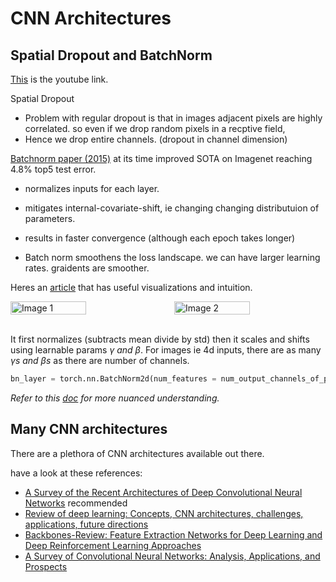 # CNN Architectures


## Spatial Dropout and BatchNorm 

[This](https://youtu.be/TGqqTgn4cAg) is the youtube link.

Spatial Dropout

 - Problem with regular dropout is that in images adjacent pixels are highly correlated. so even if we drop random pixels in a recptive field,
 - Hence we drop entire channels. (dropout in channel dimension)

[Batchnorm paper (2015)](https://arxiv.org/pdf/1502.03167.pdf)
at its time improved SOTA on Imagenet reaching 4.8% top5 test error.

- normalizes inputs for each layer. 
- mitigates internal-covariate-shift, ie changing changing distributuion of parameters.
- results in faster convergence (although each epoch takes longer)

- Batch norm smoothens the loss landscape. we can have larger learning rates. graidents are smoother.

Heres an [article](https://ketanhdoshi.github.io/Batch-Norm-Why/) that has useful visualizations and intuition. 
<div style="display: flex;">
    <img src="https://drive.google.com/uc?export=view&id=1cCe-2OYeqCHGhautGuxjuNeFWD5lu2eo" alt="Image 1" width="50%" style="margin-right: 10px" />
    <img src="https://drive.google.com/uc?export=view&id=1C3Ms64FeLHk2e4iaHkDy-T5ahdva37Xd" alt="Image 2" width="50%" style="margin-left: 10px"/>
</div>    
<br>

It first normalizes (subtracts mean divide by std) then it scales and shifts using learnable params $\gamma\ and\ \beta$. For images ie 4d inputs, there are as many $\gamma s\ and\ \beta s$ as there are number of channels.

```python
bn_layer = torch.nn.BatchNorm2d(num_features = num_output_channels_of_prev_layer)
```
*Refer to this [doc](../../awesome-papers/batch-norm.md) for more nuanced understanding.*




## Many CNN architectures
There are a plethora of CNN architectures available out there.

have a look at these references:
- [A Survey of the Recent Architectures of Deep Convolutional Neural Networks](https://arxiv.org/pdf/1901.06032.pdf) recommended
- [Review of deep learning: Concepts, CNN architectures, challenges, applications, future directions](https://link.springer.com/article/10.1186/s40537-021-00444-8)
- [Backbones-Review: Feature Extraction Networks for Deep Learning and Deep Reinforcement Learning Approaches](https://arxiv.org/pdf/2206.08016.pdf)
- [A Survey of Convolutional Neural Networks:
Analysis, Applications, and Prospects](https://arxiv.org/pdf/2004.02806.pdf)
